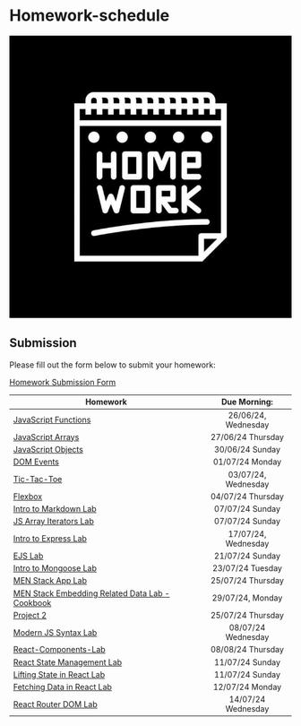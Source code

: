 # Homework-schedule
![image](./homework-img.jpg)

## Submission
Please fill out the form below to submit your homework:

[Homework Submission Form](https://docs.google.com/forms/d/e/1FAIpQLSduTn9ghFyJcVZ3htkTRdSGW-ssn6ExIvhL1_oa9RD5IaqTNQ/viewform)

 
| Homework                                                                                                                                              | Due Morning:         | 
| ------------------------------------------------------------------------------------------------------------------------------------------------------| :-------------------:| 
| [JavaScript Functions](https://github.com/SEB-10-Bahrain/intro-javascript-functions-LAB)                                                              |  26/06/24, Wednesday | 
| [JavaScript Arrays](https://github.com/SEB-10-Bahrain/intro-to-javascript-arrays-LAB)                                                                 |  27/06/24  Thursday  | 
| [JavaScript Objects](https://github.com/SEB-10-Bahrain/intro-js-objects-LAB)                                                                          |  30/06/24  Sunday    | 
| [DOM Events](https://github.com/SEB-10-Bahrain/dom-events-LAB)                                                                                        |  01/07/24  Monday    | 
| [Tic-Tac-Toe](https://github.com/SEB-10-Bahrain/JS-Game-Tic-Tac-Toe-LAB)                                                                              |  03/07/24, Wednesday |
| [Flexbox](https://github.com/SEB-10-Bahrain/flexbox-LAB)                                                                                              |  04/07/24  Thursday  |
| [Intro to Markdown Lab](https://github.com/SEB-10-Bahrain/intro-markdown-lab)                                                                         |  07/07/24  Sunday    |
| [JS Array Iterators Lab](https://github.com/SEB-10-Bahrain/array-iterator-LAB)                                                                        |  07/07/24  Sunday    |
| [Intro to Express Lab](https://github.com/SEB-10-Bahrain/intro-to-express-lab)                                                                        |  17/07/24, Wednesday |
| [EJS Lab](https://github.com/SEB-10-Bahrain/EJS-LAB)                                                                                                  |  21/07/24  Sunday    |
| [Intro to Mongoose Lab](https://github.com/SEB-10-Bahrain/intro-mongoose-lab?tab=readme-ov-file)                                                      |  23/07/24  Tuesday   |
| [MEN Stack App Lab](https://github.com/SEB-10-Bahrain/MEN-Stack-LAB)                                                                                  |  25/07/24  Thursday  |
| [MEN Stack Embedding Related Data Lab - Cookbook](https://github.com/SEB-10-Bahrain/MEN-Stack-Embedding-Related-Data-Lab-Cookbook)                    |  29/07/24, Monday    |
| [Project 2](https://github.com/SEB-10-Bahrain/MEN-Project-2)                                                                                          |  25/07/24  Thursday  |
| [Modern JS Syntax Lab](https://github.com/SEB-10-Bahrain/Modern-JS-Syntax-Lab)                                                                        |  08/07/24  Wednesday |
| [React-Components-Lab](https://github.com/SEB-10-Bahrain/React-Components-Lab)                                                                        |  08/08/24  Thursday  |
| [React State Management Lab](https://github.com/SEB-10-Bahrain/React-State-Management-Lab)                                                            |  11/07/24  Sunday |
| [Lifting State in React Lab](https://github.com/SEB-10-Bahrain/Lifting-State-in-React-Lab)                                                            |  11/07/24  Sunday |
| [Fetching Data in React Lab](https://github.com/SEB-10-Bahrain/Fetching-Data-in-React-Lab)                                                            |  12/07/24  Monday |
| [React Router DOM Lab](https://github.com/SEB-10-Bahrain/React-Router-DOM-Lab)                                                            |  14/07/24  Wednesday |




